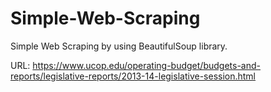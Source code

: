 # Simple-Web-Scraping

Simple Web Scraping by using BeautifulSoup library.

URL: https://www.ucop.edu/operating-budget/budgets-and-reports/legislative-reports/2013-14-legislative-session.html

